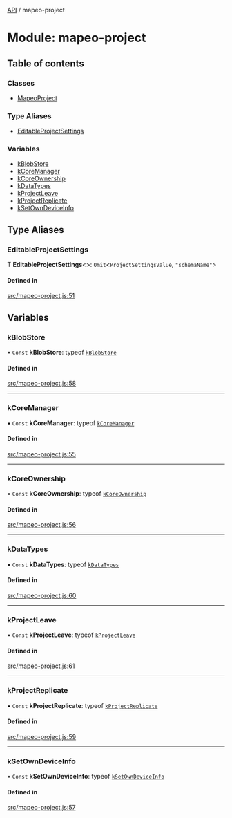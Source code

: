 [API](../README.md) / mapeo-project

# Module: mapeo-project

## Table of contents

### Classes

- [MapeoProject](../classes/mapeo_project.MapeoProject.md)

### Type Aliases

- [EditableProjectSettings](mapeo_project.md#editableprojectsettings)

### Variables

- [kBlobStore](mapeo_project.md#kblobstore)
- [kCoreManager](mapeo_project.md#kcoremanager)
- [kCoreOwnership](mapeo_project.md#kcoreownership)
- [kDataTypes](mapeo_project.md#kdatatypes)
- [kProjectLeave](mapeo_project.md#kprojectleave)
- [kProjectReplicate](mapeo_project.md#kprojectreplicate)
- [kSetOwnDeviceInfo](mapeo_project.md#ksetowndeviceinfo)

## Type Aliases

### EditableProjectSettings

Ƭ **EditableProjectSettings**\<\>: `Omit`\<`ProjectSettingsValue`, ``"schemaName"``\>

#### Defined in

[src/mapeo-project.js:51](https://github.com/digidem/mapeo-core-next/blob/53dc843a45bb963f7a880f5f7973107d5b1fb99c/src/mapeo-project.js#L51)

## Variables

### kBlobStore

• `Const` **kBlobStore**: typeof [`kBlobStore`](mapeo_project.md#kblobstore)

#### Defined in

[src/mapeo-project.js:58](https://github.com/digidem/mapeo-core-next/blob/53dc843a45bb963f7a880f5f7973107d5b1fb99c/src/mapeo-project.js#L58)

___

### kCoreManager

• `Const` **kCoreManager**: typeof [`kCoreManager`](mapeo_project.md#kcoremanager)

#### Defined in

[src/mapeo-project.js:55](https://github.com/digidem/mapeo-core-next/blob/53dc843a45bb963f7a880f5f7973107d5b1fb99c/src/mapeo-project.js#L55)

___

### kCoreOwnership

• `Const` **kCoreOwnership**: typeof [`kCoreOwnership`](mapeo_project.md#kcoreownership)

#### Defined in

[src/mapeo-project.js:56](https://github.com/digidem/mapeo-core-next/blob/53dc843a45bb963f7a880f5f7973107d5b1fb99c/src/mapeo-project.js#L56)

___

### kDataTypes

• `Const` **kDataTypes**: typeof [`kDataTypes`](mapeo_project.md#kdatatypes)

#### Defined in

[src/mapeo-project.js:60](https://github.com/digidem/mapeo-core-next/blob/53dc843a45bb963f7a880f5f7973107d5b1fb99c/src/mapeo-project.js#L60)

___

### kProjectLeave

• `Const` **kProjectLeave**: typeof [`kProjectLeave`](mapeo_project.md#kprojectleave)

#### Defined in

[src/mapeo-project.js:61](https://github.com/digidem/mapeo-core-next/blob/53dc843a45bb963f7a880f5f7973107d5b1fb99c/src/mapeo-project.js#L61)

___

### kProjectReplicate

• `Const` **kProjectReplicate**: typeof [`kProjectReplicate`](mapeo_project.md#kprojectreplicate)

#### Defined in

[src/mapeo-project.js:59](https://github.com/digidem/mapeo-core-next/blob/53dc843a45bb963f7a880f5f7973107d5b1fb99c/src/mapeo-project.js#L59)

___

### kSetOwnDeviceInfo

• `Const` **kSetOwnDeviceInfo**: typeof [`kSetOwnDeviceInfo`](mapeo_project.md#ksetowndeviceinfo)

#### Defined in

[src/mapeo-project.js:57](https://github.com/digidem/mapeo-core-next/blob/53dc843a45bb963f7a880f5f7973107d5b1fb99c/src/mapeo-project.js#L57)
